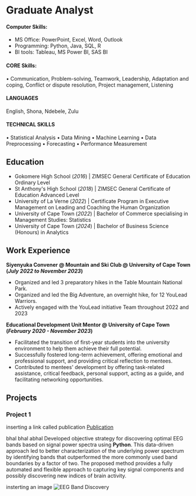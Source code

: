 # Graduate Analyst

#### Computer Skills: 
- MS Office: PowerPoint, Excel, Word, Outlook
- Programming: Python, Java, SQL, R
- BI tools: Tableau, MS Power BI, SAS BI

#### CORE Skills:  
• Communication, Problem-solving, Teamwork, Leadership, Adaptation and coping, 
Conflict or dispute resolution, Project management, Listening

#### LANGUAGES
English, Shona, Ndebele, Zulu

#### TECHNICAL SKILLS
• Statistical Analysis
• Data Mining
• Machine Learning
• Data Preprocessing
• Forecasting
• Performance Measurement


## Education
- Gokomere High School (_2016_) | ZIMSEC General Certificate of Education Ordinary Level
- St Anthony's High School (_2018_) | ZIMSEC General Certificate of Education Advanced Level
- University of La Verne (_2022_) | Certificate Program in Executive Management on Leading and Coaching the Human Organization
- University of Cape Town (_2022_) | Bachelor of Commerce specialising in Management Studies: Statistics
- University of Cape Town (_2024_) | Bachelor of Business Science (Honours) in Analytics	 			        		


## Work Experience

**Siyenyuka Convener @ Mountain and Ski Club @ University of Cape Town (_July 2022 to November 2023_)**
- Organized and led 3 preparatory hikes in the Table Mountain National Park.
- Organized and led the Big Adventure, an overnight hike, for 12 YouLead
Warriors.
- Actively engaged with the YouLead initiative Team throughout 2022 and
2023

**Educational Development Unit Mentor @ University of Cape Town (_February 2020 - November 2023_)**
- Facilitated the transition of first-year students into the university environment
to help them achieve their full potential.
- Successfully fostered long-term achievement, offering emotional and
professional support, and providing critical reflection to mentees.
- Contributed to mentees' development by offering task-related assistance,
critical feedback, personal support, acting as a guide, and facilitating
networking opportunities.

## Projects
### Project 1
inserting a link called publication [Publication](https://www.mdpi.com/1424-8220/22/8/3048)

bhal bhal abhal
Developed objective strategy for discovering optimal EEG bands based on signal power spectra using **Python**. This data-driven approach led to better characterization of the underlying power spectrum by identifying bands that outperformed the more commonly used band boundaries by a factor of two. The proposed method provides a fully automated and flexible approach to capturing key signal components and possibly discovering new indices of brain activity.

insterting an image ![EEG Band Discovery](/assets/img/eeg_band_discovery.jpeg)




